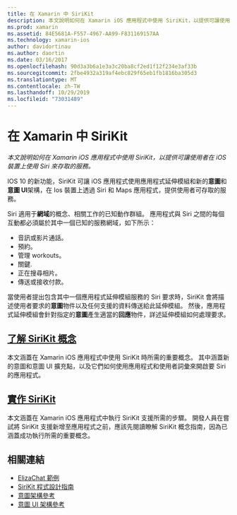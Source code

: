 ```yaml
---
title: 在 Xamarin 中 SiriKit
description: 本文說明如何在 Xamarin iOS 應用程式中使用 SiriKit，以提供可讓使用者在 iOS 裝置上使用 Siri 來存取的服務。
ms.prod: xamarin
ms.assetid: 84E5681A-F557-4967-AA99-F831169157AA
ms.technology: xamarin-ios
author: davidortinau
ms.author: daortin
ms.date: 03/16/2017
ms.openlocfilehash: 90d3a3b6a1e3a3c20ba8cf2ed1f12f234e3af33b
ms.sourcegitcommit: 2fbe4932a319af4ebc829f65eb1fb1816ba305d3
ms.translationtype: MT
ms.contentlocale: zh-TW
ms.lasthandoff: 10/29/2019
ms.locfileid: "73031489"
---
```

# <a name="sirikit-in-xamarinios"></a>在 Xamarin 中 SiriKit

_本文說明如何在 Xamarin iOS 應用程式中使用 SiriKit，以提供可讓使用者在 iOS 裝置上使用 Siri 來存取的服務。_

IOS 10 的新功能，SiriKit 可讓 iOS 應用程式使用應用程式延伸模組和新的**意圖**和**意圖 UI**架構，在 Ios 裝置上透過 Siri 和 Maps 應用程式，提供使用者可存取的服務。

Siri 適用于**網域**的概念、相關工作的已知動作群組。 應用程式與 Siri 之間的每個互動都必須屬於其中一個已知的服務網域，如下所示：

- 音訊或影片通話。
- 預約。
- 管理 workouts。
- 關鍵.
- 正在搜尋相片。
- 傳送或接收付款。

當使用者提出包含其中一個應用程式延伸模組服務的 Siri 要求時，SiriKit 會將描述使用者要求的**意圖**物件以及任何支援的資料傳送給此延伸模組。 然後，應用程式延伸模組會針對指定的**意圖**產生適當的**回應**物件，詳述延伸模組如何處理要求。

## <a name="understanding-sirikit-conceptsiosplatformsirikitunderstanding-sirikitmd"></a>[了解 SiriKit 概念](~/ios/platform/sirikit/understanding-sirikit.md)

本文涵蓋在 Xamarin iOS 應用程式中使用 SiriKit 時所需的重要概念。 其中涵蓋新的意圖和意圖 UI 擴充點，以及它們如何使用應用程式和使用者詞彙來開啟要 Siri 的應用程式。

## <a name="implementing-sirikitiosplatformsirikitimplementing-sirikitmd"></a>[實作 SiriKit](~/ios/platform/sirikit/implementing-sirikit.md)

本文涵蓋在 Xamarin iOS 應用程式中執行 SiriKit 支援所需的步驟。 開發人員在嘗試將 SiriKit 支援新增至應用程式之前，應該先閱讀瞭解 SiriKit 概念指南，因為已涵蓋成功執行所需的重要概念。

## <a name="related-links"></a>相關連結

- [ElizaChat 範例](https://docs.microsoft.com/samples/xamarin/ios-samples/ios10-elizachat)
- [SiriKit 程式設計指南](https://developer.apple.com/library/prerelease/content/documentation/Intents/Conceptual/SiriIntegrationGuide/index.html)
- [意圖架構參考](https://developer.apple.com/reference/intents)
- [意圖 UI 架構參考](https://developer.apple.com/reference/intentsui)
